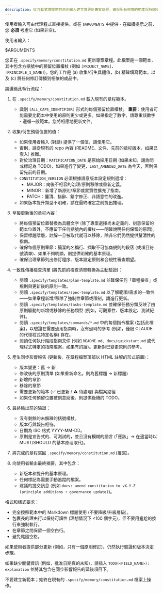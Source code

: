 ```yaml
---
description: 從互動式或提供的原則輸入建立或更新專案章程，確保所有相依的範本保持同步。
---
```


使用者輸入可由代理程式直接提供，或在 `$ARGUMENTS` 中提供 - 在繼續提示之前，您 **必須** 考慮它 (如果非空)。

使用者輸入：

$ARGUMENTS

您正在 `.specify/memory/constitution.md` 更新專案章程。此檔案是一個範本，其中包含方括號中的預留位置權杖 (例如 `[PROJECT_NAME]`、`[PRINCIPLE_1_NAME]`)。您的工作是 (a) 收集/衍生具體值，(b) 精確填寫範本，以及 (c) 將任何修訂傳播到相依的成品中。

請遵循此執行流程：

1. 在 `.specify/memory/constitution.md` 載入現有的章程範本。
   - 識別 `[ALL_CAPS_IDENTIFIER]` 形式的每個預留位置權杖。
   **重要**：使用者可能需要比範本中使用的原則更少或更多。如果指定了數字，請尊重該數字 - 遵循一般範本。您將相應地更新文件。

2. 收集/衍生預留位置的值：
   - 如果使用者輸入 (對話) 提供了一個值，請使用它。
   - 否則，請從現有的 repo 內容 (README、文件、先前的章程版本，如果已嵌入) 推斷。
   - 對於治理日期：`RATIFICATION_DATE` 是原始採用日期 (如果未知，請詢問或標記為 TODO)，如果進行了變更，`LAST_AMENDED_DATE` 為今天，否則保留先前的日期。
   - `CONSTITUTION_VERSION` 必須根據語意版本設定規則遞增：
     * MAJOR：向後不相容的治理/原則移除或重新定義。
     * MINOR：新增了新原則/章節或實質性擴充了指南。
     * PATCH：釐清、措辭、錯字修正、非語意性的改進。
   - 如果版本提升類型不明確，請在最終確定之前提出推理。

3. 草擬更新後的章程內容：
   - 將每個預留位置替換為具體文字 (除了專案選擇尚未定義的、刻意保留的範本位置外，不應留下任何括號內的權杖——明確說明任何保留的原因)。
   - 保留標題階層，註解一旦被取代就可以移除，除非它們仍然提供釐清性的指南。
   - 確保每個原則章節：簡潔的名稱行、擷取不可協商規則的段落 (或項目符號清單)、如果不夠明顯，則提供明確的基本原理。
   - 確保治理章節列出修訂程序、版本設定原則和合規性審查期望。

4. 一致性傳播檢查清單 (將先前的檢查清單轉換為主動驗證)：
   - 閱讀 `.specify/templates/plan-template.md` 並確保任何「章程檢查」或規則與更新後的原則一致。
   - 閱讀 `.specify/templates/spec-template.md` 以了解範圍/需求的一致性——如果章程新增/移除了強制性章節或限制，請進行更新。
   - 閱讀 `.specify/templates/tasks-template.md` 並確保任務分類反映了由原則驅動的新增或移除的任務類型 (例如，可觀察性、版本設定、測試紀律)。
   - 閱讀 `.specify/templates/commands/*.md` 中的每個指令檔案 (包括此檔案)，以驗證在需要通用指南時，沒有過時的參考 (例如，僅限 CLAUDE 的代理程式特定名稱) 存在。
   - 閱讀任何執行階段指南文件 (例如 `README.md`、`docs/quickstart.md` 或代理程式特定的指南檔案，如果有的話)。更新對已變更原則的參考。

5. 產生同步影響報告 (更新後，在章程檔案頂部以 HTML 註解的形式前置)：
   - 版本變更：舊 → 新
   - 修改後的原則清單 (如果重新命名，則為舊標題 → 新標題)
   - 新增的章節
   - 移除的章節
   - 需要更新的範本 (✅ 已更新 / ⚠ 待處理) 與檔案路徑
   - 如果任何預留位置被刻意延後，則提供後續的 TODO。

6. 最終輸出前的驗證：
   - 沒有剩餘的未解釋的括號權杖。
   - 版本行與報告相符。
   - 日期為 ISO 格式 YYYY-MM-DD。
   - 原則是宣告式的、可測試的，並且沒有模糊的語言 (「應該」→ 在適當時以 MUST/SHOULD 的基本原理取代)。

7. 將完成的章程寫回 `.specify/memory/constitution.md` (覆寫)。

8. 向使用者輸出最終摘要，其中包含：
   - 新版本和提升的基本原理。
   - 任何標記為需要手動追蹤的檔案。
   - 建議的提交訊息 (例如 `docs: amend constitution to vX.Y.Z (principle additions + governance update)`)。

格式和樣式要求：
- 完全按照範本中的 Markdown 標題使用 (不要降級/升級層級)。
- 包裹長的理由行以保持可讀性 (理想情況下 <100 個字元)，但不要用尷尬的換行來強制執行。
- 在章節之間保留一個空白行。
- 避免尾隨空格。

如果使用者提供部分更新 (例如，只有一個原則修訂)，仍然執行驗證和版本決定步驟。

如果缺少關鍵資訊 (例如，批准日期真的未知)，請插入 `TODO(<FIELD_NAME>): explanation` 並將其包含在同步影響報告的延後項目下。

不要建立新範本；始終在現有的 `.specify/memory/constitution.md` 檔案上操作。
